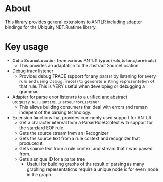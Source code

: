 # About
This library provides general extensions to ANTLR including adapter bindings
for the Ubiquity.NET.Runtime library.

# Key usage
* Get a SourceLocation from various ANTLR types (rule,tokens,terminals)
    - This provides an adaptation to the abstract SourceLocation
* Debug trace listener
    - Provides debug TRACE support for any parser by listening for every rule and using
      Debug.Trace() to generate a string representation of that rule. This is VERY useful
      when developing or debugging a grammar.
* Adapter for parse error listeners to a unified and abstract
  `Ubiquity.NET.Runtime.IParseErrorListener`.
  - This allows building consumers that deal with errors and remain indepent of the parsing
    technology.
* Extension functions that provides commonly used support for ANTLR
    -  Get a character interval from a ParserRuleContext with support for the standard EOF
       rule.
    - Gets the source stream from an IRecognizer
    - Gets the source text from a rule context and recognizer that produced it.
    - Gets source text from a rule context and stream that it was parsed from.
    - Gets a unique ID for a parse tree
        * Useful for building graphs of the result of parsing as many graphing representations
          require a unique node id for every node in the graph.

